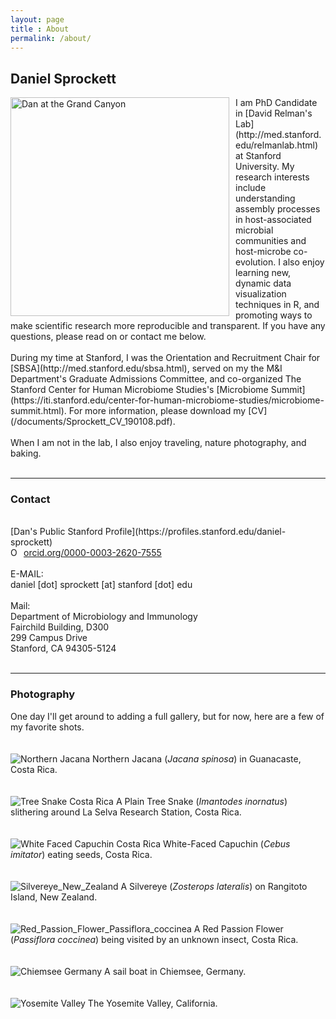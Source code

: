 ```yaml
---
layout: page
title : About
permalink: /about/
---
```


<h2>Daniel Sprockett</h2>

<img src="/images/Dan_at_Grand_Canyon.jpg" alt="Dan at the Grand Canyon" style="float: left; margin-right: 10px;" height="350"/>
I am PhD Candidate in [David Relman's Lab](http://med.stanford.edu/relmanlab.html) at Stanford University. My research interests include understanding assembly processes in host-associated microbial communities and host-microbe co-evolution. I also enjoy learning new, dynamic data visualization techniques in R, and promoting ways to make scientific research more reproducible and transparent.  If you have any questions, please read on or contact me below.<br>
<br>
During my time at Stanford, I was the Orientation and Recruitment Chair for [SBSA](http://med.stanford.edu/sbsa.html), served on my the M&I Department's Graduate Admissions Committee, and co-organized The Stanford Center for Human Microbiome Studies's [Microbiome Summit](https://iti.stanford.edu/center-for-human-microbiome-studies/microbiome-summit.html). For more information, please download my [CV](/documents/Sprockett_CV_190108.pdf).<br>
<br>
When I am not in the lab, I also enjoy traveling, nature photography, and baking.<br>
<br>

***

<h3>Contact</h3>
<br>
[Dan's Public Stanford Profile](https://profiles.stanford.edu/daniel-sprockett)
<br>
<div itemscope itemtype="https://schema.org/Person"><a itemprop="sameAs" content="https://orcid.org/0000-0003-2620-7555" href="https://orcid.org/0000-0003-2620-7555" target="orcid.widget" rel="noopener noreferrer" style="vertical-align:top;"><img src="https://orcid.org/sites/default/files/images/orcid_16x16.png" style="width:1em;margin-right:.5em;" alt="ORCID iD icon">orcid.org/0000-0003-2620-7555</a></div>
<br>
E-MAIL: <br>
daniel [dot] sprockett [at] stanford [dot] edu <br>
<br>
Mail:<br>
Department of Microbiology and Immunology<br>
Fairchild Building, D300<br>
299 Campus Drive<br>
Stanford, CA 94305-5124<br>
<br>

***

<h3>Photography</h3>

One day I'll get around to adding a full gallery, but for now, here are a few of my favorite shots.<br>
<br>
<br>
<img src="/images/Northern_Jacana.jpg" alt="Northern Jacana"/>
Northern Jacana (*Jacana spinosa*) in Guanacaste, Costa Rica.<br>
<br>
<br>
<img src="/images/Tree_Snake.jpg" alt="Tree Snake Costa Rica"/>
A Plain Tree Snake (*Imantodes inornatus*) slithering around La Selva Research Station, Costa Rica.<br>
<br>
<br>
<img src="/images/White_Faced_Capuchin.jpg" alt="White Faced Capuchin Costa Rica"/>
White-Faced Capuchin (*Cebus imitator*) eating seeds, Costa Rica. <br>
<br>
<br>
<img src="/images/Silvereye_New_Zealand.jpg" alt="Silvereye_New_Zealand"/>
A Silvereye (*Zosterops lateralis*) on Rangitoto Island, New Zealand. <br>
<br>
<br>
<img src="/images/Red_Passion_Flower_Passiflora_coccinea.jpg" alt="Red_Passion_Flower_Passiflora_coccinea"/>
A Red Passion Flower (*Passiflora coccinea*) being visited by an unknown insect, Costa Rica. <br>
<br>
<br>
<img src="/images/Chiemsee_Germany.jpg" alt="Chiemsee Germany"/>
A sail boat in Chiemsee, Germany.<br>
<br>
<br>
<img src="/images/Yosemite_Valley.jpg" alt="Yosemite Valley"/>
The Yosemite Valley, California.<br>
<br>
<br>
